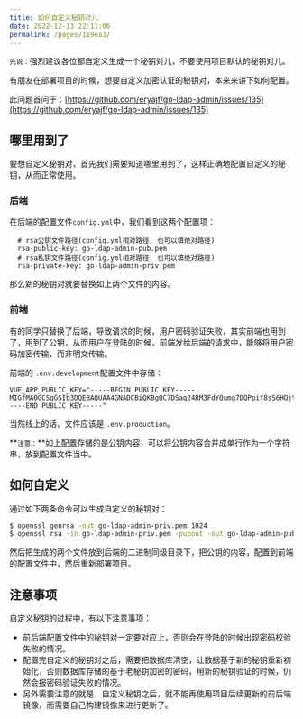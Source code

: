 ```yaml
---
title: 如何自定义秘钥对儿
date: 2022-12-13 22:11:06
permalink: /pages/119ea3/
---
```


`先说：`强烈建议各位都自定义生成一个秘钥对儿，不要使用项目默认的秘钥对儿。

有朋友在部署项目的时候，想要自定义加密认证的秘钥对，本来来讲下如何配置。

此问题首问于：[https://github.com/eryajf/go-ldap-admin/issues/135](https://github.com/eryajf/go-ldap-admin/issues/135)

## 哪里用到了

要想自定义秘钥对，首先我们需要知道哪里用到了，这样正确地配置自定义的秘钥，从而正常使用。

### 后端

在后端的配置文件`config.yml`中，我们看到这两个配置项：

```
  # rsa公钥文件路径(config.yml相对路径, 也可以填绝对路径)
  rsa-public-key: go-ldap-admin-pub.pem
  # rsa私钥文件路径(config.yml相对路径, 也可以填绝对路径)
  rsa-private-key: go-ldap-admin-priv.pem
```

那么新的秘钥对就要替换如上两个文件的内容。

### 前端

有的同学只替换了后端，导致请求的时候，用户密码验证失败，其实前端也用到了，用到了公钥，从而用户在登陆的时候，前端发给后端的请求中，能够将用户密码加密传输，而非明文传输。

前端的 `.env.development`配置文件中存储：

```
VUE_APP_PUBLIC_KEY="-----BEGIN PUBLIC KEY-----MIGfMA0GCSqGSIb3DQEBAQUAA4GNADCBiQKBgQC7DSaq24RM3FdYQumg7DQPpif8sS6HOjtNAGhUN8oW9Gh4aIRZICxUi3RMywGZPZJiw6hAgnEKBYr3YbqcMgiaMvybyUCBR8tjtNx+vh8dg8b/5C/jmjk5tQg9bKG78LF+xdpbWIi/5RvMP8k6S2DID/z97s9yW8d3K8j/IUWhgwIDAQAB-----END PUBLIC KEY-----"
```

当然线上的话，文件应该是  `.env.production`。

**`注意：`**如上配置存储的是公钥内容，可以将公钥内容合并成单行作为一个字符串，放到配置文件当中。

## 如何自定义

通过如下两条命令可以生成自定义的秘钥对：

```sh
$ openssl genrsa -out go-ldap-admin-priv.pem 1024
$ openssl rsa -in go-ldap-admin-priv.pem -pubout -out go-ldap-admin-pub.pem
```

然后把生成的两个文件放到后端的二进制同级目录下，把公钥的内容，配置到前端的配置文件中，然后重新部署项目。

## 注意事项

自定义秘钥的过程中，有以下注意事项：

- 前后端配置文件中的秘钥对一定要对应上，否则会在登陆的时候出现密码校验失败的情况。
- 配置完自定义的秘钥对之后，需要把数据库清空，让数据基于新的秘钥重新初始化，否则数据库存储的基于老秘钥加密的密码，用新的秘钥验证的时候，仍然会报密码验证失败的情况。
- 另外需要注意的就是，自定义秘钥之后，就不能再使用项目后续更新的前后端镜像，而需要自己构建镜像来进行更新了。

